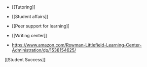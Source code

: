 - [[Tutoring]]
- [[Student affairs]]
- [[Peer support for learning]]
- [[Writing center]]

- https://www.amazon.com/Rowman-Littlefield-Learning-Center-Administration/dp/1538154625/

[[Student Success]]
